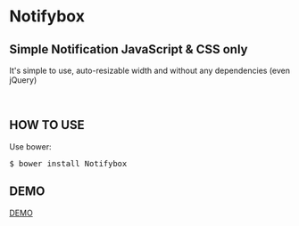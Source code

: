 # Notifybox


<h2>Simple Notification JavaScript & CSS only</h2>

<p>It's simple to use, auto-resizable width and without any dependencies (even jQuery)</p>
<br>

<h2>HOW TO USE</h2>
<p>Use bower:</p>
<pre>$ bower install Notifybox </pre>


<h2>DEMO</h2>
<a href="http://dq92.github.io/Notifybox/"> DEMO</a>
<br>